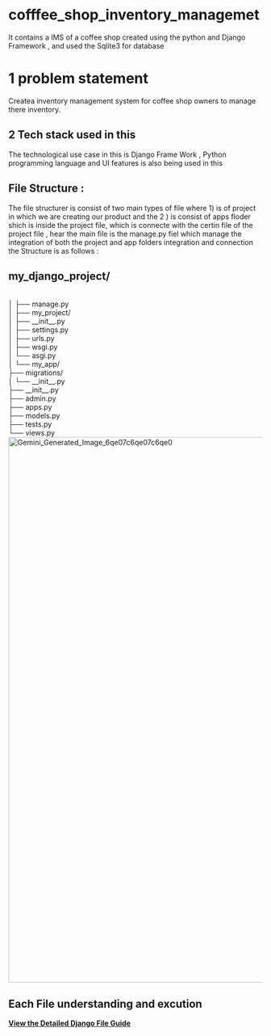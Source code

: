 # cofffee_shop_inventory_managemet
It contains a IMS of  a coffee shop created using the python and Django Framework , and used the Sqlite3 for database 

# 1 problem statement 
Createa inventory management system for coffee shop owners to manage there inventory.

## 2 Tech stack used in this 
The technological use case in this is Django Frame Work , Python programming language and UI features is also being used in this 

## File Structure :
The file structurer is consist of two main types of file where 1) is of project in which we are creating our product and the 2 ) is consist of apps floder shich is inside the project file, which is connecte with the certin file of the project file , hear the main file is the manage.py fiel which manage the integration of both the project and app folders integration and connection the Structure is as follows :

<h2>my_django_project/</h2><br/>
│
├── manage.py<br/>
│
├── my_project/<br/>
│   ├── __init__.py<br/>
│   ├── settings.py<br/>
│   ├── urls.py<br/>
│   ├── wsgi.py<br/>
│   └── asgi.py<br/>
│
└── my_app/<br/>
    ├── migrations/<br/>
    │   └── __init__.py<br/>
    ├── __init__.py<br/>
    ├── admin.py<br/>
    ├── apps.py<br/>
    ├── models.py<br/>
    ├── tests.py<br/>
    └── views.py<br/>
<img width="1080" height="1080" alt="Gemini_Generated_Image_6qe07c6qe07c6qe0" src="https://github.com/user-attachments/assets/55c7229c-5a90-453e-aa78-984d9e38d1ad" />

## Each File understanding and excution 
**[View the Detailed Django File Guide](./django_file_guide.html)**
